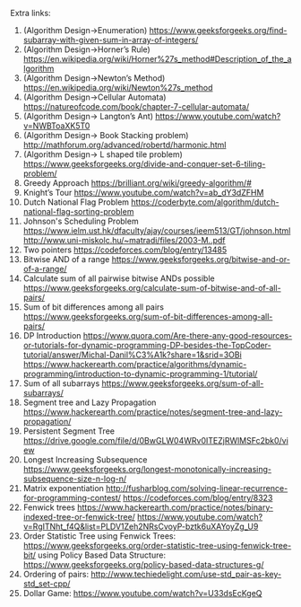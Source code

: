 Extra links:
1.	(Algorithm Design->Enumeration)
https://www.geeksforgeeks.org/find-subarray-with-given-sum-in-array-of-integers/
2.	(Algorithm Design->Horner’s Rule)
https://en.wikipedia.org/wiki/Horner%27s_method#Description_of_the_algorithm
3.	(Algorithm Design->Newton’s Method)
https://en.wikipedia.org/wiki/Newton%27s_method
4.	(Algorithm Design->Cellular Automata)
https://natureofcode.com/book/chapter-7-cellular-automata/
5.	(Algorithm Design-> Langton’s Ant)
https://www.youtube.com/watch?v=NWBToaXK5T0
6.	(Algorithm Design-> Book Stacking problem)
http://mathforum.org/advanced/robertd/harmonic.html
7.	(Algorithm Design-> L shaped tile problem)
https://www.geeksforgeeks.org/divide-and-conquer-set-6-tiling-problem/ 
8.	Greedy Approach
https://brilliant.org/wiki/greedy-algorithm/#
9.	Knight’s Tour
https://www.youtube.com/watch?v=ab_dY3dZFHM 
10. Dutch National Flag Problem
https://coderbyte.com/algorithm/dutch-national-flag-sorting-problem
11. Johnson's Scheduling Problem
https://www.ielm.ust.hk/dfaculty/ajay/courses/ieem513/GT/johnson.html
http://www.uni-miskolc.hu/~matradi/files/2003-M..pdf
12. Two pointers
https://codeforces.com/blog/entry/13485
13. Bitwise AND of a range
https://www.geeksforgeeks.org/bitwise-and-or-of-a-range/
14. Calculate sum of all pairwise bitwise ANDs possible
https://www.geeksforgeeks.org/calculate-sum-of-bitwise-and-of-all-pairs/
15. Sum of bit differences among all pairs
https://www.geeksforgeeks.org/sum-of-bit-differences-among-all-pairs/
16. DP Introduction
https://www.quora.com/Are-there-any-good-resources-or-tutorials-for-dynamic-programming-DP-besides-the-TopCoder-tutorial/answer/Michal-Danil%C3%A1k?share=1&srid=3OBi
https://www.hackerearth.com/practice/algorithms/dynamic-programming/introduction-to-dynamic-programming-1/tutorial/
17. Sum of all subarrays
https://www.geeksforgeeks.org/sum-of-all-subarrays/
18. Segment tree and Lazy Propagation
https://www.hackerearth.com/practice/notes/segment-tree-and-lazy-propagation/
19. Persistent Segment Tree
https://drive.google.com/file/d/0BwGLW04WRv0ITEZjRWlMSFc2bk0/view
20. Longest Increasing Subsequence 
https://www.geeksforgeeks.org/longest-monotonically-increasing-subsequence-size-n-log-n/
21. Matrix exponentiation
http://fusharblog.com/solving-linear-recurrence-for-programming-contest/
https://codeforces.com/blog/entry/8323
22. Fenwick trees
https://www.hackerearth.com/practice/notes/binary-indexed-tree-or-fenwick-tree/
https://www.youtube.com/watch?v=RgITNht_f4Q&list=PLDV1Zeh2NRsCvoyP-bztk6uXAYoyZg_U9
23. Order Statistic Tree
using Fenwick Trees: https://www.geeksforgeeks.org/order-statistic-tree-using-fenwick-tree-bit/
using Policy Based Data Structure: https://www.geeksforgeeks.org/policy-based-data-structures-g/
24. Ordering of pairs: http://www.techiedelight.com/use-std_pair-as-key-std_set-cpp/
25. Dollar Game: https://www.youtube.com/watch?v=U33dsEcKgeQ